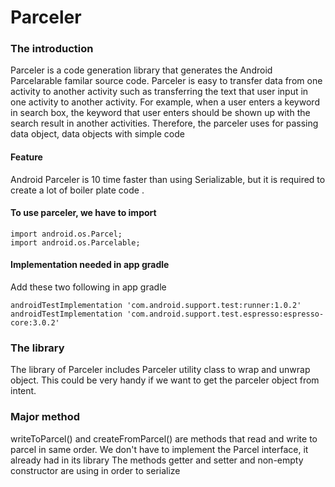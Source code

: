 # Parceler

### The introduction
Parceler is a code generation library that generates the Android Parcelarable familar source code. Parceler is easy to transfer data from one activity to another activity such as transferring the text that user input in one activity to another activity. For example, when a user enters a keyword in search box, the keyword that user enters should be shown up with the search result in another activities. Therefore, the parceler uses for passing data object, data objects with simple code 
#### Feature
Android Parceler is 10 time faster than using Serializable, but it is required to create a lot of boiler plate code . 

#### To use parceler, we have to import

`import android.os.Parcel;`</br>
`import android.os.Parcelable;`
#### Implementation needed in app gradle
Add these two following in app gradle

`androidTestImplementation 'com.android.support.test:runner:1.0.2'`</br>
`androidTestImplementation 'com.android.support.test.espresso:espresso-core:3.0.2'`


### The library
The library of Parceler includes Parceler utility class to wrap and unwrap object. This could be very handy if we want to get the parceler object from intent.

### Major method

writeToParcel() and createFromParcel() are methods that read and write to parcel in same order. We don't have to implement the Parcel interface, it already had in its library
The methods getter and setter and non-empty constructor are using in order to serialize

